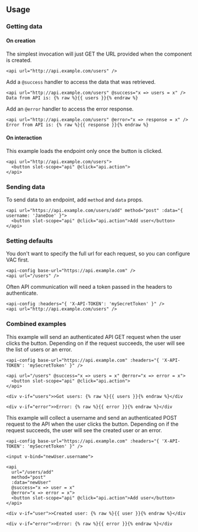 ## Usage

### Getting data

#### On creation

The simplest invocation will just GET the URL provided when the component is created.

```vue
<api url="http://api.example.com/users" />
```

Add a `@success` handler to access the data that was retrieved.

```vue
<api url="http://api.example.com/users" @success="x => users = x" />
Data from API is: {% raw %}{{ users }}{% endraw %}
```

Add an `@error` handler to access the error response.

```vue
<api url="http://api.example.com/users" @error="x => response = x" />
Error from API is: {% raw %}{{ response }}{% endraw %}
```

#### On interaction

This example loads the endpoint only once the button is clicked.

```vue
<api url="http://api.example.com/users">
  <button slot-scope="api" @click="api.action">
</api>
```

### Sending data

To send data to an endpoint, add `method` and `data` props.

```vue
<api url="https://api.example.com/users/add" method="post" :data="{ username: 'JaneDoe' }">
  <button slot-scope="api" @click="api.action">Add user</button>
</api>
```

### Setting defaults

You don't want to specify the full url for each request, so you can configure VAC first.

```vue
<api-config base-url="https://api.example.com" />
<api url="/users" />
```

Often API communication will need a token passed in the headers to authenticate.

```vue
<api-config :headers="{ 'X-API-TOKEN': 'mySecretToken' }" />
<api url="http://api.example.com/users" />
```

### Combined examples

This example will send an authenticated API GET request when the user clicks the button. Depending on if the request succeeds, the user will see the list of users or an error.

```vue
<api-config base-url="https://api.example.com" :headers="{ 'X-API-TOKEN': 'mySecretToken' }" />

<api url="/users" @success="x => users = x" @error="x => error = x">
  <button slot-scope="api" @click="api.action">
</api>

<div v-if="users">>Got users: {% raw %}{{ users }}{% endraw %}</div

<div v-if="error">>Error: {% raw %}{{ error }}{% endraw %}</div
```

This example will collect a username and send an authenticated POST request to the API when the user clicks the button. Depending on if the request succeeds, the user will see the created user or an error.

```vue
<api-config base-url="https://api.example.com" :headers="{ 'X-API-TOKEN': 'mySecretToken' }" />

<input v-bind="newUser.username">

<api 
  url="/users/add" 
  method="post" 
  :data="newUser"
  @success="x => user = x" 
  @error="x => error = x">
  <button slot-scope="api" @click="api.action">Add user</button>
</api>

<div v-if="user">>Created user: {% raw %}{{ user }}{% endraw %}</div

<div v-if="error">>Error: {% raw %}{{ error }}{% endraw %}</div
```
